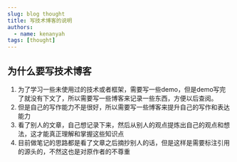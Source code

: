```yaml
---
slug: blog thought
title: 写技术博客的说明
authors: 
  - name: kenanyah
tags: [thought]
---
```


## 为什么要写技术博客

1. 为了学习一些未使用过的技术或者框架，需要写一些demo，但是demo写完了就没有下文了，所以需要写一些博客来记录一些东西，方便以后查阅。
1. 但是自己的写作能力不是很好，所以需要写一些博客来提升自己的写作和表达能力
1. 看了别人的文章，自己想记录下来，然后从别人的观点提炼出自己的观点和想法，这才能真正理解和掌握这些知识点
1. 目前做笔记的思路都是看了文章之后摘抄别人的话，但是这样是需要标注引用的源头的，不然这也是对原作者的不尊重
